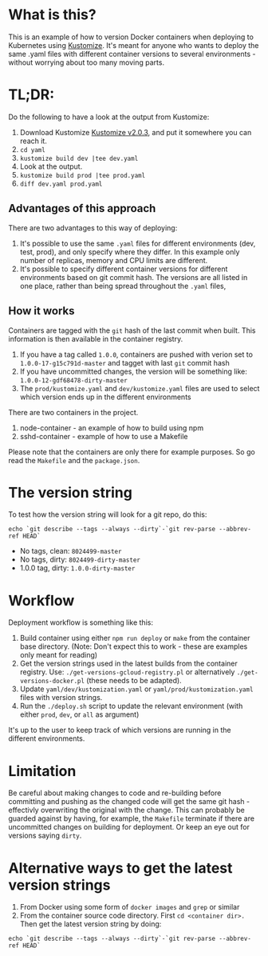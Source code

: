 # What is this?
This is an example of how to version Docker containers when deploying to Kubernetes using [Kustomize](https://github.com/kubernetes-sigs/kustomize). It's meant for anyone who wants to deploy the same .yaml files with different container versions to several environments - without worrying about too many moving parts.

# TL;DR:
Do the following to have a look at the output from Kustomize:

1. Download Kustomize [Kustomize v2.0.3](https://github.com/kubernetes-sigs/kustomize/releases/tag/v2.0.3), and put it somewhere you can reach it.
2. `cd yaml`
3. `kustomize build dev |tee dev.yaml`
4. Look at the output. 
5. `kustomize build prod |tee prod.yaml`
6. `diff dev.yaml prod.yaml`


## Advantages of this approach
There are two advantages to this way of deploying:

1. It's possible to use the same `.yaml` files for different environments (dev, test, prod), and only specify where they differ. In this example only number of replicas,  memory and CPU limits are different. 
2. It's possible to specify different container versions for different environments based on git commit hash. The versions are all listed in one place, rather than being spread throughout the `.yaml` files,

## How it works
Containers are tagged with the `git` hash of the last commit when built. This information is then available in the container registry. 

1. If you have a tag called `1.0.0`, containers are pushed with verion set to `1.0.0-17-g15c791d-master` and tagget with last `git` commit hash
2. If you have uncommitted changes, the version will be something like: `1.0.0-12-gdf68478-dirty-master`
3. The `prod/kustomize.yaml` and `dev/kustomize.yaml` files are used to select which version ends up in the different environments

There are two containers in the project. 
1. node-container - an example of how to build using npm
2. sshd-container - example of how to use a Makefile

Please note that the containers are only there for example purposes. So go read the `Makefile` and the `package.json`. 

# The version string
To test how the version string will look for a git repo, do this: 
``` 
echo `git describe --tags --always --dirty`-`git rev-parse --abbrev-ref HEAD` 
```

* No tags, clean: `8024499-master`
* No tags, dirty: `8024499-dirty-master`
* 1.0.0 tag, dirty: `1.0.0-dirty-master`

# Workflow
Deployment workflow is something like this: 

1. Build container using either `npm run deploy` or `make` from the container base directory. (Note: Don't expect this to work - these are examples only meant for reading)
2. Get the version strings used in the latest builds from the container registry. Use: `./get-versions-gcloud-registry.pl` or alternatively `./get-versions-docker.pl` (these needs to be adapted).
3. Update `yaml/dev/kustomization.yaml` or `yaml/prod/kustomization.yaml` files with version strings. 
4. Run the `./deploy.sh` script to update the relevant environment (with either `prod`, `dev`, or `all` as argument)

It's up to the user to keep track of which versions are running in the different environments. 

# Limitation 
Be careful about making changes to code and re-building before committing and pushing as the changed code will get the same git hash - effectivly overwriting the original with the change. This can probably be guarded against by having, for example, the `Makefile` terminate if there are uncommitted changes on building for deployment. Or keep an eye out for versions saying `dirty`.

# Alternative ways to get the latest version strings
1. From Docker using some form of `docker images` and `grep` or similar
2. From the container source code directory. First `cd <container dir>.` Then get the latest version string by doing: 
```
echo `git describe --tags --always --dirty`-`git rev-parse --abbrev-ref HEAD`
```
